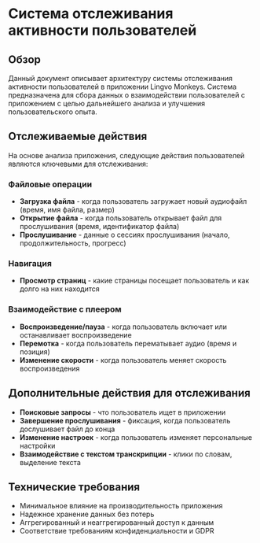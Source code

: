 # Система отслеживания активности пользователей

## Обзор

Данный документ описывает архитектуру системы отслеживания активности пользователей в приложении Lingvo Monkeys. Система предназначена для сбора данных о взаимодействии пользователей с приложением с целью дальнейшего анализа и улучшения пользовательского опыта.

## Отслеживаемые действия

На основе анализа приложения, следующие действия пользователей являются ключевыми для отслеживания:

### Файловые операции

- **Загрузка файла** - когда пользователь загружает новый аудиофайл (время, имя файла, размер)
- **Открытие файла** - когда пользователь открывает файл для прослушивания (время, идентификатор файла)
- **Прослушивание** - данные о сессиях прослушивания (начало, продолжительность, прогресс)

### Навигация

- **Просмотр страниц** - какие страницы посещает пользователь и как долго на них находится

### Взаимодействие с плеером

- **Воспроизведение/пауза** - когда пользователь включает или останавливает воспроизведение
- **Перемотка** - когда пользователь перематывает аудио (время и позиция)
- **Изменение скорости** - когда пользователь меняет скорость воспроизведения

## Дополнительные действия для отслеживания

- **Поисковые запросы** - что пользователь ищет в приложении
- **Завершение прослушивания** - фиксация, когда пользователь дослушивает файл до конца
- **Изменение настроек** - когда пользователь изменяет персональные настройки
- **Взаимодействие с текстом транскрипции** - клики по словам, выделение текста

## Технические требования

- Минимальное влияние на производительность приложения
- Надежное хранение данных без потерь
- Аггрегированный и неаггрегированный доступ к данным
- Соответствие требованиям конфиденциальности и GDPR
